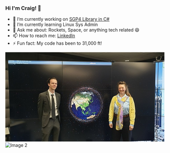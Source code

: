 ### Hi I'm Craig! 👋



- 🔭 I’m currently working on [SGP4 Library in C#](https://github.com/Raggey/satellite-cs) 
- 🌱 I’m currently learning Linux Sys Admin
- 💬 Ask me about: Rockets, Space, or anything tech related 😄 
- 📫 How to reach me: [LinkedIn](https://www.linkedin.com/in/craig-robinson-a808bb146/) 
- ⚡ Fun fact: My code has been to 31,000 ft! 


<!--
**Raggey/raggey** is a ✨ _special_ ✨ repository because its `README.md` (this file) appears on your GitHub profile.

Here are some ideas to get you started:

- 🔭 I’m currently working on ...
- 🌱 I’m currently learning ...
- 👯 I’m looking to collaborate on ...
- 🤔 I’m looking for help with ...
- 💬 Ask me about ...
- 📫 How to reach me: ...
- 😄 Pronouns: ...
- ⚡ Fun fact: ...
-->

![Image 1](https://github.com/Raggey/SMCP-Public/blob/master/Craig-Gail-VxLab-500px.jpg)
![Image 2](https://github.com/Raggey/Mission_Control_Project/blob/master/Scene_Image_20-500px.png)
